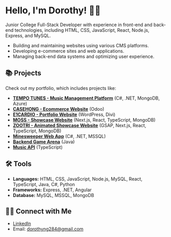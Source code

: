 # Hello, I'm Dorothy! 👩‍💻

Junior College Full-Stack Developer with experience in front-end and back-end technologies, including HTML, CSS, JavaScript, React, Node.js, Express, and MySQL.

- Building and maintaining websites using various CMS platforms.
- Developing e-commerce sites and web applications.
- Managing back-end data systems and optimizing user experience.

## 📚 Projects
Check out my portfolio, which includes projects like:

- **[TEMPO TUNES - Music Management Platform](https://tempotunes-ezgxenenf5fnc4aj.westus-01.azurewebsites.net/)** (C#, .NET, MongoDB, Azure)
- **[CASEHONG - Ecommerce Website](https://github.com/ntadhere/CASEHONG)** (Odoo)
- **[E1CARDIO - Portfolio Website](https://e1cardio.com/trang-chu/)** (WordPress, Divi)
- **[MOSS - Showcase Website](https://github.com/ntadhere/95Moss)** (Next.js, React, TypeScript, MongoDB)
- **[ZOOTRI - Animated Showcase Website](https://github.com/ntadhere/95Zootri)** (GSAP, Next.js, React, TypeScript, MongoDB)
- **[Minesweeper Web App](https://github.com/ntadhere/CST350_Milestone)** (C#, .NET, MSSQL)
- **[Backend Game Arena](https://github.com/ntadhere/CST239_Milestone)** (Java)
- **[Music API](https://github.com/ntadhere/CST391_MusicAPI)** (TypeScript)

## 🛠️ Tools  
- **Languages:** HTML, CSS, JavaScript, Node.js, MySQL, React, TypeScript, Java, C#, Python  
- **Frameworks:** Express, .NET, Angular  
- **Database:** MySQL, MSSQL, MongoDB

## 👋🏻 Connect with Me  
- [LinkedIn](https://www.linkedin.com)  
- Email: [dorothyng284@gmail.com](mailto:dorothyng284@gmail.com)

